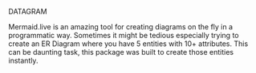 DATAGRAM

Mermaid.live is an amazing tool for creating diagrams on the fly in a programmatic way. Sometimes it might be tedious especially trying to create an ER Diagram where you have 5 entities with 10+ attributes. This can be daunting task, this package was built to create those entities instantly. 